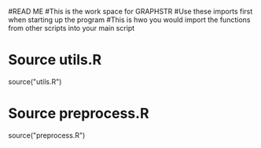 #READ ME 
#This is the work space for GRAPHSTR 
#Use these imports first when starting up the program 
#This is hwo you would import the functions from other scripts into your main script 
# Source utils.R
source("utils.R")
# Source preprocess.R
source("preprocess.R")